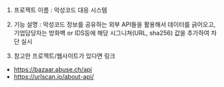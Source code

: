 1. 프로젝트 이름 : 악성코드 대응 시스템

2. 기능 설명 : 악성코드 정보를 공유하는 외부 API들을 활용해서 데이터를 긁어오고,
			      기업담당자는 방화벽 or IDS등에 해당 시그니쳐(URL, sha256) 값을 추가하여 차단 실시
		
3. 참고한 프로젝트/웹사이트가 있다면 링크
- https://bazaar.abuse.ch/api
- https://urlscan.io/about-api/


